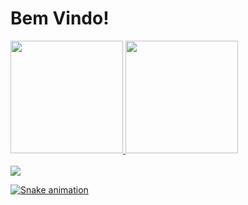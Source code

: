 <h1>Bem Vindo!</h1>

<div>
  <a href="https://github.com/jv-demed">
  <img height="180em" src="https://github-readme-stats.vercel.app/api?username=jv-demed&show_icons=true&theme=tokyonight&include_all_commits=true&count_private=true" />
  <img height="180em" src="https://github-readme-stats.vercel.app/api/top-langs/?username=jv-demed&layout=compact&langs_count=6&theme=tokyonight" />
</div>
 
 <br>
 
<div> 
  <a href="https://instagram.com/jv.demed" target="_blank"><img src="https://img.shields.io/badge/-Instagram-%23E4405F?style=for-the-badge&logo=instagram&logoColor=white" target="_blank" />
 
  ![Snake animation](https://github.com/jv-demed/jv-demed/blob/output/github-contribution-grid-snake.svg)

</div>
